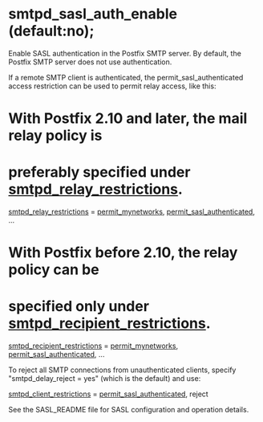 # smtpd_sasl_auth_enable (default:no); 


Enable SASL authentication in the Postfix SMTP server. By default,
the Postfix SMTP server does not use authentication.



If a remote SMTP client is authenticated, the permit_sasl_authenticated
access restriction can be used to permit relay access, like this:




# With Postfix 2.10 and later, the mail relay policy is
# preferably specified under <a href="postconf.5.html#smtpd_relay_restrictions">smtpd_relay_restrictions</a>.
<a href="postconf.5.html#smtpd_relay_restrictions">smtpd_relay_restrictions</a> =
    <a href="postconf.5.html#permit_mynetworks">permit_mynetworks</a>, <a href="postconf.5.html#permit_sasl_authenticated">permit_sasl_authenticated</a>, ...



# With Postfix before 2.10, the relay policy can be
# specified only under <a href="postconf.5.html#smtpd_recipient_restrictions">smtpd_recipient_restrictions</a>.
<a href="postconf.5.html#smtpd_recipient_restrictions">smtpd_recipient_restrictions</a> =
    <a href="postconf.5.html#permit_mynetworks">permit_mynetworks</a>, <a href="postconf.5.html#permit_sasl_authenticated">permit_sasl_authenticated</a>, ...



 To reject all SMTP connections from unauthenticated clients,
specify "smtpd_delay_reject = yes" (which is the default) and use:




<a href="postconf.5.html#smtpd_client_restrictions">smtpd_client_restrictions</a> = <a href="postconf.5.html#permit_sasl_authenticated">permit_sasl_authenticated</a>, reject




See the SASL_README file for SASL configuration and operation details.



